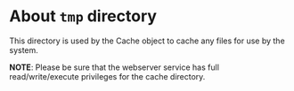 # About `tmp` directory

This directory is used by the Cache object to cache any files for use by the system.

**NOTE**: Please be sure that the webserver service has full read/write/execute privileges for the cache directory.